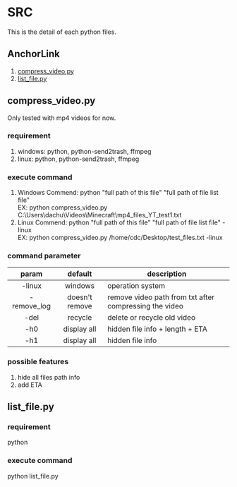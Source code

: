 # SRC

This is the detail of each python files.

## AnchorLink

1. [compress_video.py](#1)
2. [list_file.py](#2)

## <a name="1"></a>compress_video.py

Only tested with mp4 videos for now.

### requirement

1. windows: python, python-send2trash, ffmpeg
2. linux: python, python-send2trash, ffmpeg

### execute command

1. Windows Commend: python "full path of this file" "full path of file list file"<br>
EX: python compress_video.py C:\Users\dachu\Videos\Minecraft\mp4_files_YT_test1.txt
2. Linux Commend: python "full path of this file" "full path of file list file" -linux<br>
EX: python compress_video.py /home/cdc/Desktop/test_files.txt -linux

### command parameter

|    param    |    default     | description                                            |
| :---------: | :------------: | ------------------------------------------------------ |
|   -linux    |    windows     | operation system                                       |
| -remove_log | doesn't remove | remove video path from txt after compressing the video |
|    -del     |    recycle     | delete or recycle old video                            |
|     -h0     |  display all   | hidden file info + length + ETA                        |
|     -h1     |  display all   | hidden file info                                       |

### possible features

1. hide all files path info
2. add ETA

## <a name="2"></a>list_file.py

### requirement

python

### execute command

python list_file.py

